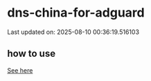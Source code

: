 # dns-china-for-adguard

Last updated on: 2025-08-10 00:36:19.516103

## how to use

[See here](https://github.com/AdguardTeam/AdGuardHome/wiki/Configuration#upstreams-from-file)